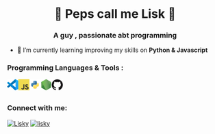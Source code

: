 <h1 align="center">💫 Peps call me Lisk 💫</h1>
<h3 align="center">A guy , passionate abt programming</h3>

- 🌱 I’m currently learning improving my skills on **Python & Javascript**


### Programming Languages & Tools :

<img align="left" alt="Visual Studio Code" width="26px" src="https://raw.githubusercontent.com/github/explore/80688e429a7d4ef2fca1e82350fe8e3517d3494d/topics/visual-studio-code/visual-studio-code.png" />
<img align="left" alt="JavaScript" width="26px" src="https://raw.githubusercontent.com/github/explore/80688e429a7d4ef2fca1e82350fe8e3517d3494d/topics/javascript/javascript.png" />
<img align="left" alt="Python" width="26px" src="https://raw.githubusercontent.com/github/explore/80688e429a7d4ef2fca1e82350fe8e3517d3494d/topics/python/python.png" />
<img align="left" alt="Node.js" width="26px" src="https://raw.githubusercontent.com/github/explore/80688e429a7d4ef2fca1e82350fe8e3517d3494d/topics/nodejs/nodejs.png" />
<img align="left" alt="GitHub" width="26px" src="https://raw.githubusercontent.com/github/explore/78df643247d429f6cc873026c0622819ad797942/topics/github/github.png" />


<br />
<br />

<p align="left">
<h3 align="left">Connect with me:</h3>
<a href="http:gmail.com__" target="blank"><img align="center" src="https://cdn.icon-icons.com/icons2/2631/PNG/512/gmail_new_logo_icon_159149.png" alt="Lisky" height="30" width="40" /></a>
<a href="https://discord.com/users/680256568914083907/" target="blank"><img align="center" src="https://cdn4.iconfinder.com/data/icons/vector-brand-logos/40/Discord-512.png" alt="lisky" height="30" width="40" /></a>
</p>
